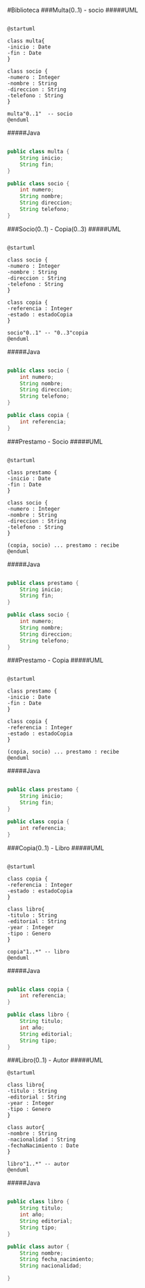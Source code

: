 #Biblioteca
###Multa(0..1) - socio
#####UML
```plantuml

@startuml

class multa{
-inicio : Date
-fin : Date
}

class socio {
-numero : Integer
-nombre : String
-direccion : String
-telefono : String
}

multa"0..1"  -- socio
@enduml
```

#####Java
```java

public class multa {
    String inicio;
    String fin;
}

public class socio {
    int numero;
    String nombre;
    String direccion;
    String telefono;
}

```
###Socio(0..1) - Copia(0..3)
#####UML
```plantuml

@startuml

class socio {
-numero : Integer
-nombre : String
-direccion : String
-telefono : String
}

class copia {
-referencia : Integer
-estado : estadoCopia
}

socio"0..1" -- "0..3"copia
@enduml
```

#####Java
```java

public class socio {
    int numero;
    String nombre;
    String direccion;
    String telefono;
}

public class copia {
    int referencia;
}
```
###Prestamo - Socio
#####UML
```plantuml

@startuml

class prestamo {
-inicio : Date
-fin : Date
}

class socio {
-numero : Integer
-nombre : String
-direccion : String
-telefono : String
}

(copia, socio) ... prestamo : recibe
@enduml
```

#####Java
```java

public class prestamo {
    String inicio;
    String fin;
}

public class socio {
    int numero;
    String nombre;
    String direccion;
    String telefono;
}
```
###Prestamo - Copia
#####UML
```plantuml

@startuml

class prestamo {
-inicio : Date
-fin : Date
}

class copia {
-referencia : Integer
-estado : estadoCopia
}

(copia, socio) ... prestamo : recibe
@enduml
```

#####Java
```java

public class prestamo {
    String inicio;
    String fin;
}

public class copia {
    int referencia;
}
```
###Copia(0..1) - Libro
#####UML
```plantuml

@startuml

class copia {
-referencia : Integer
-estado : estadoCopia
}

class libro{
-titulo : String
-editorial : String
-year : Integer
-tipo : Genero
}

copia"1..*" -- libro
@enduml
```

#####Java
```java

public class copia {
    int referencia;
}

public class libro {
    String titulo;
    int año;
    String editorial;
    String tipo;
}
```
###Libro(0..1) - Autor
#####UML
```plantuml
@startuml

class libro{
-titulo : String
-editorial : String
-year : Integer
-tipo : Genero
}

class autor{
-nombre : String
-nacionalidad : String
-fechaNacimiento : Date
}

libro"1..*" -- autor
@enduml
```

#####Java
```java

public class libro {
    String titulo;
    int año;
    String editorial;
    String tipo;
}

public class autor {
    String nombre;
    String fecha_nacimiento;
    String nacionalidad;

}

```